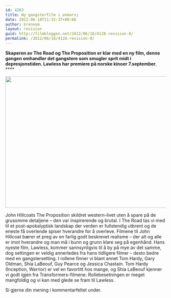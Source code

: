 ```yaml
---
id: 4263
title: Ny gangsterfilm i anmarsj
date: 2012-06-18T11:32:37+00:00
author: brennum
layout: revision
guid: http://filmbloggen.net/2012/06/18/4128-revision-8/
permalink: /2012/06/18/4128-revision-8/
---
```

**Skaperen av The Road og The Proposition er klar med en ny film, denne gangen omhandler det gangstere som smugler sprit midt i depresjonstiden. Lawless har premiere på norske kinoer 7.september.** ****

<a href="http://filmbloggen.net/2012/06/18/ny-gangsterfilm-i-anmarsj/lawless-2/" rel="attachment wp-att-4255"><img class="alignnone size-large wp-image-4255" src="http://filmbloggen.net/wp-content/uploads//2012/06/2012_lawless_0061-620x412.jpg" alt="" width="620" height="412" /></a>

John Hillcoats The Proposition skildret western-livet uten å spare på de grusomme detaljene &#8211; den var inspirerende og brutal. I The Road tas vi med til et post-apokalyptisk landskap der verden er fullstendig utbrent og de eneste få overlende spiser hverandre for å overleve. Filmene til John Hillcoat bærer et preg av en farlig godt beskrevet realisme &#8211; der alt og alle er imot hverandre og man må i bunn og grunn klare seg på egenhånd. Hans nyeste film, Lawless, kommer sannsynligvis til å by på mye av det samme, dog settingen er veldig annerledes fra hans tidligere filmer &#8211; desto bedre med en gangstersetting. I rollene finner vi blant annet Tom Hardy, Gary Oldman, Shia LaBeouf, Guy Pearce og Jessica Chastain. Tom Hardy (Inception, Warrior) er vel en favortitt hos mange, og Shia LaBeouf kjenner vi godt igjen fra Transformers-filmene. Rollebesetningen er meget mangfoldig og vi kan med glede se fram til Lawless.

Si gjerne din mening i kommentarfeltet under.

<div class="video-shortcode">
</div>
